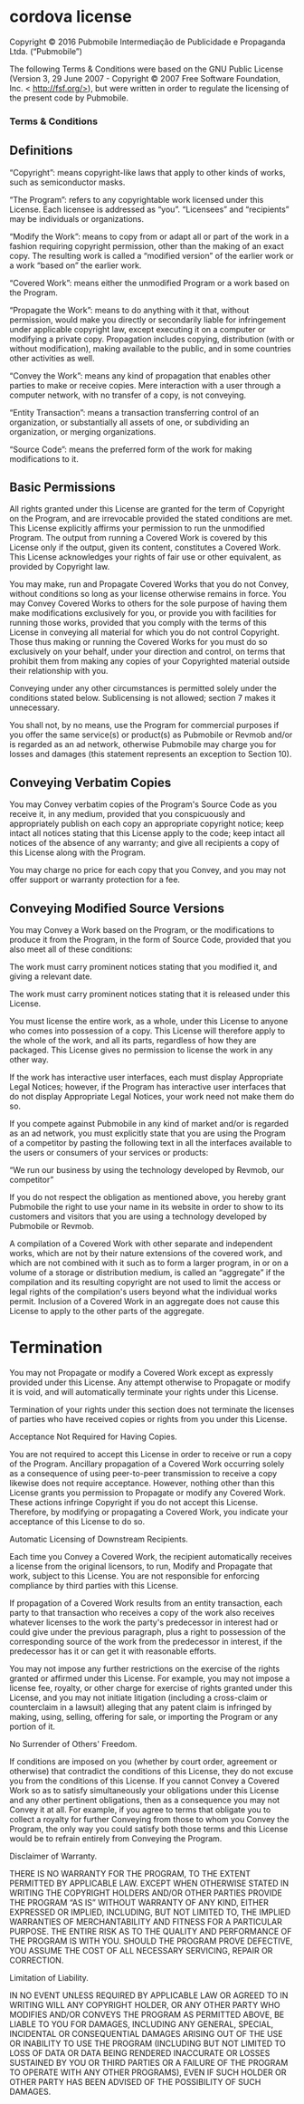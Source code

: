 # cordova license
Copyright © 2016 Pubmobile Intermediação de Publicidade e Propaganda Ltda. (“Pubmobile”)

The following Terms & Conditions were based on the GNU Public License (Version 3, 29 June 2007 - Copyright © 2007 Free Software Foundation, Inc. < http://fsf.org/>), but were written in order to regulate the licensing of the present code by Pubmobile.

### Terms & Conditions

## Definitions
 “Copyright”: means copyright-like laws that apply to other kinds of works, such as semiconductor masks.

 “The Program”: refers to any copyrightable work licensed under this License. Each licensee is addressed as “you”. “Licensees” and “recipients” may be individuals or organizations.

 “Modify the Work”:  means to copy from or adapt all or part of the work in a fashion requiring copyright permission, other than the making of an exact copy. The resulting work is called a “modified version” of the earlier work or a work “based on” the earlier work.

 “Covered Work”: means either the unmodified Program or a work based on the Program.

 “Propagate the Work”: means to do anything with it that, without permission, would make you directly or secondarily liable for infringement under applicable copyright law, except executing it on a computer or modifying a private copy. Propagation includes copying, distribution (with or without modification), making available to the public, and in some countries other activities as well.

 “Convey the Work”: means any kind of propagation that enables other parties to make or receive copies. Mere interaction with a user through a computer network, with no transfer of a copy, is not conveying.

 “Entity Transaction”: means a transaction transferring control of an organization, or substantially all assets of one, or subdividing an organization, or merging organizations.

 “Source Code”: means the preferred form of the work for making modifications to it.

## Basic Permissions

 All rights granted under this License are granted for the term of Copyright on the Program, and are irrevocable provided the stated conditions are met. This License explicitly affirms your permission to run the unmodified Program. The output from running a Covered Work is covered by this License only if the output, given its content, constitutes a Covered Work. This License acknowledges your rights of fair use or other equivalent, as provided by Copyright law.

 You may make, run and Propagate Covered Works that you do not Convey, without conditions so long as your license otherwise remains in force. You may Convey Covered Works to others for the sole purpose of having them make modifications exclusively for you, or provide you with facilities for running those works, provided that you comply with the terms of this License in conveying all material for which you do not control Copyright. Those thus making or running the Covered Works for you must do so exclusively on your behalf, under your direction and control, on terms that prohibit them from making any copies of your Copyrighted material outside their relationship with you.

 Conveying under any other circumstances is permitted solely under the conditions stated below. Sublicensing is not allowed; section 7 makes it unnecessary.

 You shall not, by no means, use the Program for commercial purposes if you offer the same service(s) or product(s) as Pubmobile or Revmob and/or is regarded as an ad network, otherwise Pubmobile may charge you for losses and damages (this statement represents an exception to Section 10).

## Conveying Verbatim Copies

 You may Convey verbatim copies of the Program's Source Code as you receive it, in any medium, provided that you conspicuously and appropriately publish on each copy an appropriate copyright notice; keep intact all notices stating that this License apply to the code; keep intact all notices of the absence of any warranty; and give all recipients a copy of this License along with the Program.

 You may charge no price for each copy that you Convey, and you may not offer support or warranty protection for a fee.

## Conveying Modified Source Versions

 You may Convey a Work based on the Program, or the modifications to produce it from the Program, in the form of Source Code, provided that you also meet all of these conditions:

 The work must carry prominent notices stating that you modified it, and giving a relevant date.

 The work must carry prominent notices stating that it is released under this License.

 You must license the entire work, as a whole, under this License to anyone who comes into possession of a copy. This License will therefore apply to the whole of the work, and all its parts, regardless of how they are packaged. This License gives no permission to license the work in any other way.

 If the work has interactive user interfaces, each must display Appropriate Legal Notices; however, if the Program has interactive user interfaces that do not display Appropriate Legal Notices, your work need not make them do so.

 If you compete against Pubmobile in any kind of market and/or is regarded as an ad network, you must explicitly state that you are using the Program of a competitor by pasting the following text in all the interfaces available to the users or consumers of your services or products:

 “We run our business by using the technology developed by Revmob, our competitor”

 If you do not respect the obligation as mentioned above, you hereby grant Pubmobile the right to use your name in its website in order to show to its customers and visitors that you are using a technology developed by Pubmobile or Revmob.

 A compilation of a Covered Work with other separate and independent works, which are not by their nature extensions of the covered work, and which are not combined with it such as to form a larger program, in or on a volume of a storage or distribution medium, is called an “aggregate” if the compilation and its resulting copyright are not used to limit the access or legal rights of the compilation's users beyond what the individual works permit. Inclusion of a Covered Work in an aggregate does not cause this License to apply to the other parts of the aggregate.

# Termination

 You may not Propagate or modify a Covered Work except as expressly provided under this License. Any attempt otherwise to Propagate or modify it is void, and will automatically terminate your rights under this License.

 Termination of your rights under this section does not terminate the licenses of parties who have received copies or rights from you under this License.

 Acceptance Not Required for Having Copies.

 You are not required to accept this License in order to receive or run a copy of the Program. Ancillary propagation of a Covered Work occurring solely as a consequence of using peer-to-peer transmission to receive a copy likewise does not require acceptance. However, nothing other than this License grants you permission to Propagate or modify any Covered Work. These actions infringe Copyright if you do not accept this License. Therefore, by modifying or propagating a Covered Work, you indicate your acceptance of this License to do so.

 Automatic Licensing of Downstream Recipients.

 Each time you Convey a Covered Work, the recipient automatically receives a license from the original licensors, to run, Modify and Propagate that work, subject to this License. You are not responsible for enforcing compliance by third parties with this License.

 If propagation of a Covered Work results from an entity transaction, each party to that transaction who receives a copy of the work also receives whatever licenses to the work the party's predecessor in interest had or could give under the previous paragraph, plus a right to possession of the corresponding source of the work from the predecessor in interest, if the predecessor has it or can get it with reasonable efforts.

 You may not impose any further restrictions on the exercise of the rights granted or affirmed under this License. For example, you may not impose a license fee, royalty, or other charge for exercise of rights granted under this License, and you may not initiate litigation (including a cross-claim or counterclaim in a lawsuit) alleging that any patent claim is infringed by making, using, selling, offering for sale, or importing the Program or any portion of it.

 No Surrender of Others' Freedom.

 If conditions are imposed on you (whether by court order, agreement or otherwise) that contradict the conditions of this License, they do not excuse you from the conditions of this License. If you cannot Convey a Covered Work so as to satisfy simultaneously your obligations under this License and any other pertinent obligations, then as a consequence you may not Convey it at all. For example, if you agree to terms that obligate you to collect a royalty for further Conveying from those to whom you Convey the Program, the only way you could satisfy both those terms and this License would be to refrain entirely from Conveying the Program.

 Disclaimer of Warranty.

 THERE IS NO WARRANTY FOR THE PROGRAM, TO THE EXTENT PERMITTED BY APPLICABLE LAW. EXCEPT WHEN OTHERWISE STATED IN WRITING THE COPYRIGHT HOLDERS AND/OR OTHER PARTIES PROVIDE THE PROGRAM “AS IS” WITHOUT WARRANTY OF ANY KIND, EITHER EXPRESSED OR IMPLIED, INCLUDING, BUT NOT LIMITED TO, THE IMPLIED WARRANTIES OF MERCHANTABILITY AND FITNESS FOR A PARTICULAR PURPOSE. THE ENTIRE RISK AS TO THE QUALITY AND PERFORMANCE OF THE PROGRAM IS WITH YOU. SHOULD THE PROGRAM PROVE DEFECTIVE, YOU ASSUME THE COST OF ALL NECESSARY SERVICING, REPAIR OR CORRECTION.

 Limitation of Liability.

 IN NO EVENT UNLESS REQUIRED BY APPLICABLE LAW OR AGREED TO IN WRITING WILL ANY COPYRIGHT HOLDER, OR ANY OTHER PARTY WHO MODIFIES AND/OR CONVEYS THE PROGRAM AS PERMITTED ABOVE, BE LIABLE TO YOU FOR DAMAGES, INCLUDING ANY GENERAL, SPECIAL, INCIDENTAL OR CONSEQUENTIAL DAMAGES ARISING OUT OF THE USE OR INABILITY TO USE THE PROGRAM (INCLUDING BUT NOT LIMITED TO LOSS OF DATA OR DATA BEING RENDERED INACCURATE OR LOSSES SUSTAINED BY YOU OR THIRD PARTIES OR A FAILURE OF THE PROGRAM TO OPERATE WITH ANY OTHER PROGRAMS), EVEN IF SUCH HOLDER OR OTHER PARTY HAS BEEN ADVISED OF THE POSSIBILITY OF SUCH DAMAGES.
